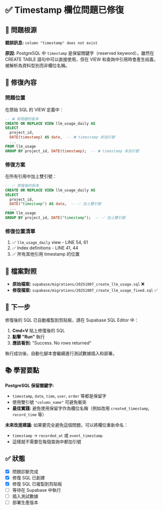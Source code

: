 # ✅ Timestamp 欄位問題已修復

## 🐛 問題根源

**錯誤訊息:** `column "timestamp" does not exist`

**原因:** PostgreSQL 中 `timestamp` 是保留關鍵字（reserved keyword）。雖然在 CREATE TABLE 語句中可以直接使用，但在 VIEW 和查詢中引用時會產生歧義，被解析為資料型別而非欄位名稱。

## 🔧 修復內容

### 問題位置
在原始 SQL 的 VIEW 定義中：

```sql
-- ❌ 有問題的版本
CREATE OR REPLACE VIEW llm_usage_daily AS
SELECT
  project_id,
  DATE(timestamp) AS date,  -- ❌ timestamp 未加引號
  ...
FROM llm_usage
GROUP BY project_id, DATE(timestamp);  -- ❌ timestamp 未加引號
```

### 修復方案
在所有引用中加上雙引號：

```sql
-- ✅ 修復後的版本
CREATE OR REPLACE VIEW llm_usage_daily AS
SELECT
  project_id,
  DATE("timestamp") AS date,  -- ✅ 加上雙引號
  ...
FROM llm_usage
GROUP BY project_id, DATE("timestamp");  -- ✅ 加上雙引號
```

### 修復位置清單
1. ✅ `llm_usage_daily` view - LINE 54, 61
2. ✅ Index definitions - LINE 41, 44
3. ✅ 所有其他引用 timestamp 的位置

## 📄 檔案對照

- **原始檔案:** `supabase/migrations/20251007_create_llm_usage.sql` ❌
- **修復檔案:** `supabase/migrations/20251007_create_llm_usage_fixed.sql` ✅

## 🚀 下一步

修復後的 SQL 已自動複製到剪貼板，請在 Supabase SQL Editor 中：

1. **Cmd+V** 貼上修復後的 SQL
2. **點擊 "Run"** 執行
3. **應該看到:** "Success. No rows returned"

執行成功後，自動化腳本會繼續進行測試數據插入和部署。

## 📚 學習要點

**PostgreSQL 保留關鍵字:**
- `timestamp`, `date`, `time`, `user`, `order` 等都是保留字
- 使用雙引號 `"column_name"` 可避免衝突
- **最佳實踐:** 避免使用保留字作為欄位名稱（例如改用 `created_timestamp`, `record_time` 等）

**未來改進建議:**
如果要完全避免這個問題，可以將欄位重新命名：
- `timestamp` → `recorded_at` 或 `event_timestamp`
- 這樣就不需要在每個查詢中都加引號

## ✅ 狀態

- [x] 問題診斷完成
- [x] 修復 SQL 已創建
- [x] 修復 SQL 已複製到剪貼板
- [ ] 等待在 Supabase 中執行
- [ ] 插入測試數據
- [ ] 部署生產版本
